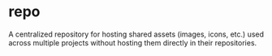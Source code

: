 # repo
A centralized repository for hosting shared assets (images, icons, etc.) used across multiple projects without hosting them directly in their repositories. 

